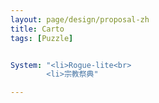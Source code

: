 ```yaml
---
layout: page/design/proposal-zh
title: Carto
tags: [Puzzle]


System: "<li>Rogue-lite<br>
        <li>宗教祭典"

---
```



